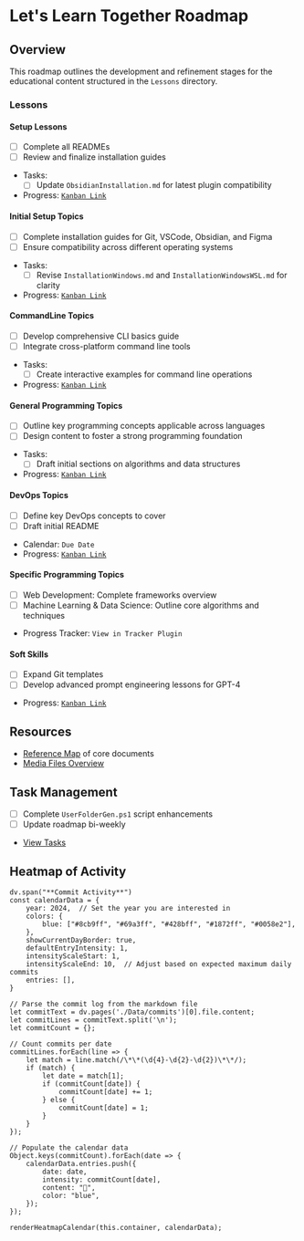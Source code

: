 # Let's Learn Together Roadmap

## Overview
This roadmap outlines the development and refinement stages for the educational content structured in the `Lessons` directory.

### Lessons

#### Setup Lessons
- [ ] Complete all READMEs
- [ ] Review and finalize installation guides
- Tasks:
    - [ ] Update `ObsidianInstallation.md` for latest plugin compatibility
- Progress: [`Kanban Link`](/Kanban/Lessons/0_Setup.md)

#### Initial Setup Topics
- [ ] Complete installation guides for Git, VSCode, Obsidian, and Figma
- [ ] Ensure compatibility across different operating systems
- Tasks:
    - [ ] Revise `InstallationWindows.md` and `InstallationWindowsWSL.md` for clarity
- Progress: [`Kanban Link`](/Kanban/Lessons/1_InitialSetupKanban.md)

#### CommandLine Topics
- [ ] Develop comprehensive CLI basics guide
- [ ] Integrate cross-platform command line tools
- Tasks:
    - [ ] Create interactive examples for command line operations
- Progress: [`Kanban Link`](/Kanban/Lessons/3_CommandLineKanban.md)

#### General Programming Topics
- [ ] Outline key programming concepts applicable across languages
- [ ] Design content to foster a strong programming foundation
- Tasks:
    - [ ] Draft initial sections on algorithms and data structures
- Progress: [`Kanban Link`](/Kanban/Lessons/4_GeneralProgrammingKanban.md)

#### DevOps Topics
- [ ] Define key DevOps concepts to cover
- [ ] Draft initial README
- Calendar: `Due Date`
- Progress: [`Kanban Link`](/Kanban/Lessons/2_DevOpsKanban.md)

#### Specific Programming Topics
- [ ] Web Development: Complete frameworks overview
- [ ] Machine Learning & Data Science: Outline core algorithms and techniques
- Progress Tracker: `View in Tracker Plugin`

#### Soft Skills
- [ ] Expand Git templates
- [ ] Develop advanced prompt engineering lessons for GPT-4
- Progress: [`Kanban Link`](/Kanban/Lessons/6_SoftSkillsKanban.md)

## Resources
- [Reference Map](obsidian://open?vault=main&file=README.md) of core documents
- [Media Files Overview](obsidian://open?vault=main&file=Media%2FImages%2FLogos%2Fcc-nc-sa-logo.png)

## Task Management
- [ ] Complete `UserFolderGen.ps1` script enhancements
- [ ] Update roadmap bi-weekly
- [View Tasks](obsidian://tasks)

## Heatmap of Activity


```dataviewjs
dv.span("**Commit Activity**")
const calendarData = {
    year: 2024,  // Set the year you are interested in
    colors: {
        blue: ["#8cb9ff", "#69a3ff", "#428bff", "#1872ff", "#0058e2"],
    },
    showCurrentDayBorder: true,
    defaultEntryIntensity: 1,
    intensityScaleStart: 1,
    intensityScaleEnd: 10,  // Adjust based on expected maximum daily commits
    entries: [],
}

// Parse the commit log from the markdown file
let commitText = dv.pages('./Data/commits')[0].file.content;
let commitLines = commitText.split('\n');
let commitCount = {};

// Count commits per date
commitLines.forEach(line => {
    let match = line.match(/\*\*(\d{4}-\d{2}-\d{2})\*\*/);
    if (match) {
        let date = match[1];
        if (commitCount[date]) {
            commitCount[date] += 1;
        } else {
            commitCount[date] = 1;
        }
    }
});

// Populate the calendar data
Object.keys(commitCount).forEach(date => {
    calendarData.entries.push({
        date: date,
        intensity: commitCount[date],
        content: "🔧",
        color: "blue",
    });
});

renderHeatmapCalendar(this.container, calendarData);
```


